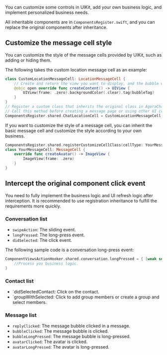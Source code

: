 You can customize some controls in UIKit, add your own business logic, and implement personalized business needs.

All inheritable components are in `ComponentsRegister.swift`, and you can replace the original components after inheritance.

## Customize the message cell style

You can customize the style of the message cells provided by UIKit, such as adding or hiding them.

The following takes the custom location message cell as an example:

```swift
class CustomLocationMessageCell: LocationMessageCell {
    // Create and return the view you want to display, and the bubble will wrap your view.
    @objc open override func createContent() -> UIView {
        UIView(frame: .zero).backgroundColor(.clear).tag(bubbleTag)
    }
}
// Register a custom class that inherits the original class in AgoraChatUIKit to replace the original class.
// Call this method before creating a message page or using other UI components.
ComponentsRegister.shared.ChatLocationCell = CustomLocationMessageCell.self
```

If you want to customize the style of a message cell, you can inherit the basic message cell and customize the style according to your own business.

```swift
ComponentsRegister.shared.registerCustomizeCellClass(cellType: YourMessageCell.self)
class YourMessageCell: MessageCell {
    override func createAvatar() -> ImageView {
        ImageView(frame: .zero)
    }
}
```

## Intercept the original component click event

You need to fully implement the business logic and UI refresh logic after interception. It is recommended to use registration inheritance to fulfill the requirements more quickly.

### Conversation list

- `swipeAction`: The sliding event.
- `longPressed`: The long-press event.
- `didSelected`: The click event.

The following sample code is a conversation long-press event:

```swift
ComponentViewsActionHooker.shared.conversation.longPressed = { [weak self] indexPath,info in 
    //Process you business logic.
}
```

### Contact list

- `didSelectedContact: Click on the contact.
- `groupWithSelected: Click to add group members or create a group and select members.

### Message list

- `replyClicked`: The message bubble clicked in a message.
- `bubbleClicked`: The message bubble is clicked.
- `bubbleLongPressed`: The message bubble is long-pressed.
- `avatarClicked`: The avatar is clicked.
- `avatarLongPressed`: The avatar is long-pressed.